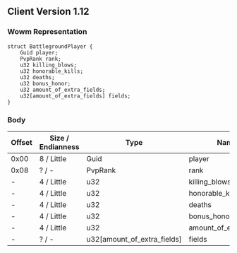 ## Client Version 1.12

### Wowm Representation
```rust,ignore
struct BattlegroundPlayer {
    Guid player;    
    PvpRank rank;    
    u32 killing_blows;    
    u32 honorable_kills;    
    u32 deaths;    
    u32 bonus_honor;    
    u32 amount_of_extra_fields;    
    u32[amount_of_extra_fields] fields;    
}
```
### Body
| Offset | Size / Endianness | Type | Name | Description |
| ------ | ----------------- | ---- | ---- | ----------- |
| 0x00 | 8 / Little | Guid | player |  |
| 0x08 | ? / - | PvpRank | rank |  |
| - | 4 / Little | u32 | killing_blows |  |
| - | 4 / Little | u32 | honorable_kills |  |
| - | 4 / Little | u32 | deaths |  |
| - | 4 / Little | u32 | bonus_honor |  |
| - | 4 / Little | u32 | amount_of_extra_fields |  |
| - | ? / - | u32[amount_of_extra_fields] | fields |  |
